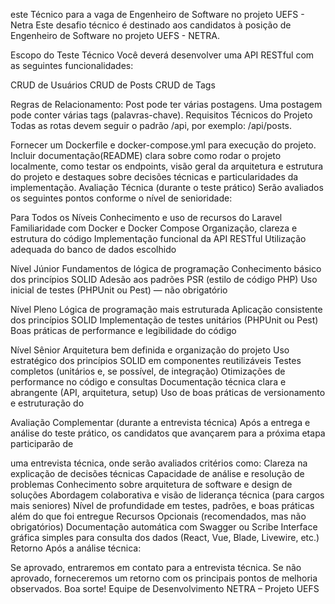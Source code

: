 este Técnico para a vaga de Engenheiro de Software no projeto UEFS - Netra
Este desafio técnico é destinado aos candidatos à posição de Engenheiro de Software no projeto UEFS - NETRA. 

Escopo do Teste Técnico
Você deverá desenvolver uma API RESTful com as seguintes funcionalidades:

CRUD de Usuários
CRUD de Posts
CRUD de Tags


Regras de Relacionamento: Post pode ter várias postagens.
Uma postagem pode conter várias tags (palavras-chave).
Requisitos Técnicos do Projeto
Todas as rotas devem seguir o padrão /api, por exemplo: /api/posts.

Fornecer um Dockerfile e docker-compose.yml para execução do projeto.
Incluir documentação(README) clara sobre como rodar o projeto localmente, como testar os endpoints, visão geral da arquitetura e estrutura do projeto e destaques sobre decisões técnicas e particularidades da implementação.
Avaliação Técnica (durante o teste prático)
Serão avaliados os seguintes pontos conforme o nível de senioridade:

Para Todos os Níveis
Conhecimento e uso de recursos do Laravel
Familiaridade com Docker e Docker Compose
Organização, clareza e estrutura do código
Implementação funcional da API RESTful
Utilização adequada do banco de dados escolhido

Nível Júnior
Fundamentos de lógica de programação
Conhecimento básico dos princípios SOLID
Adesão aos padrões PSR (estilo de código PHP)
Uso inicial de testes (PHPUnit ou Pest) — não obrigatório

Nível Pleno
Lógica de programação mais estruturada
Aplicação consistente dos princípios SOLID
Implementação de testes unitários (PHPUnit ou Pest)
Boas práticas de performance e legibilidade do código

Nível Sênior
Arquitetura bem definida e organização do projeto
Uso estratégico dos princípios SOLID em componentes reutilizáveis
Testes completos (unitários e, se possível, de integração)
Otimizações de performance no código e consultas
Documentação técnica clara e abrangente (API, arquitetura, setup)
Uso de boas práticas de versionamento e estruturação do 

Avaliação Complementar (durante a entrevista técnica)
Após a entrega e análise do teste prático, os candidatos que avançarem para a próxima etapa participarão de 

uma entrevista técnica, onde serão avaliados critérios como:
Clareza na explicação de decisões técnicas
Capacidade de análise e resolução de problemas
Conhecimento sobre arquitetura de software e design de soluções
Abordagem colaborativa e visão de liderança técnica (para cargos mais seniores)
Nível de profundidade em testes, padrões, e boas práticas além do que foi entregue
Recursos Opcionais (recomendados, mas não obrigatórios)
Documentação automática com Swagger ou Scribe
Interface gráfica simples para consulta dos dados (React, Vue, Blade, Livewire, etc.)
Retorno
Após a análise técnica:

Se aprovado, entraremos em contato para a entrevista técnica.
Se não aprovado, forneceremos um retorno com os principais pontos de melhoria observados.
Boa sorte!
Equipe de Desenvolvimento NETRA – Projeto UEFS